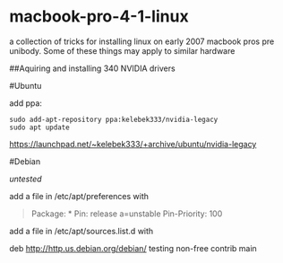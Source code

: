 # macbook-pro-4-1-linux
a collection of tricks for installing linux on early 2007 macbook pros pre unibody. Some of these things may apply to similar hardware

##Aquiring and installing 340 NVIDIA drivers

#Ubuntu

add ppa:

```
sudo add-apt-repository ppa:kelebek333/nvidia-legacy
sudo apt update
```

https://launchpad.net/~kelebek333/+archive/ubuntu/nvidia-legacy

#Debian

*untested*

add a file in /etc/apt/preferences with

> Package: *
> Pin: release a=unstable
> Pin-Priority: 100

add a file in /etc/apt/sources.list.d with

deb http://http.us.debian.org/debian/ testing non-free contrib main
